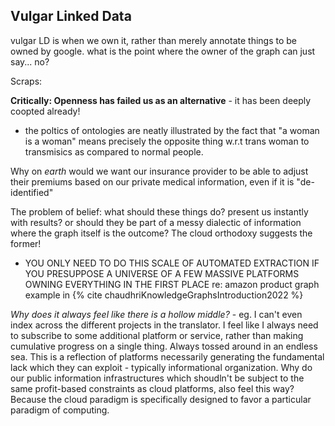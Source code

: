 
## Vulgar Linked Data

vulgar LD is when we own it, rather than merely annotate things to be owned by google. what is the point where the owner of the graph can just say... no?

Scraps: 

**Critically: Openness has failed us as an alternative** - it has been deeply coopted already!

- the poltics of ontologies are neatly illustrated by the fact that "a woman is a woman" means precisely the opposite thing w.r.t trans woman to transmisics as compared to normal people.

Why on *earth* would we want our insurance provider to be able to adjust their premiums based on our private medical information, even if it is "de-identified"

The problem of belief: what should these things do? present us instantly with results? or should they be part of a messy dialectic of information where the graph itself is the outcome? The cloud orthodoxy suggests the former!

- YOU ONLY NEED TO DO THIS SCALE OF AUTOMATED EXTRACTION IF YOU PRESUPPOSE A UNIVERSE OF A FEW MASSIVE PLATFORMS OWNING EVERYTHING IN THE FIRST PLACE re: amazon product graph example in {% cite chaudhriKnowledgeGraphsIntroduction2022 %}

*Why does it always feel like there is a hollow middle?* - eg. I can't even index across the different projects in the translator. I feel like I always need to subscribe to some additional platform or service, rather than making cumulative progress on a single thing. Always tossed around in an endless sea. This is a reflection of platforms necessarily generating the fundamental lack which they can exploit - typically informational organization. Why do our public information infrastructures which shoudln't be subject to the same profit-based constraints as cloud platforms, also feel this way? Because the cloud paradigm is specifically designed to favor a particular paradigm of computing.